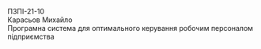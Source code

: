 ПЗПІ-21-10  
Карасьов Михайло  
Програмна система для оптимального керування робочим персоналом підприємства